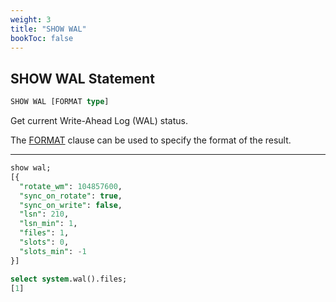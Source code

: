 ```yaml
---
weight: 3
title: "SHOW WAL"
bookToc: false
---
```


## SHOW WAL Statement

```SQL
SHOW WAL [FORMAT type]
```

Get current Write-Ahead Log (WAL) status.

The [FORMAT](/docs/sql/query/format) clause can be used to specify the format of the result.

---

```SQL
show wal;
[{
  "rotate_wm": 104857600,
  "sync_on_rotate": true,
  "sync_on_write": false,
  "lsn": 210,
  "lsn_min": 1,
  "files": 1,
  "slots": 0,
  "slots_min": -1
}]

select system.wal().files;
[1]
```
